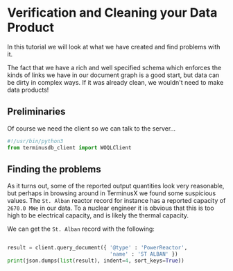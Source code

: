 # Verification and Cleaning your Data Product

In this tutorial we will look at what we have created and find
problems with it.

The fact that we have a rich and well specified schema which enforces
the kinds of links we have in our document graph is a good start, but
data can be dirty in complex ways. If it was already clean, we
wouldn't need to make data products!

## Preliminaries

Of course we need the client so we can talk to the server...

```python
#!/usr/bin/python3
from terminusdb_client import WOQLClient
```

## Finding the problems

As it turns out, some of the reported output quantities look very
reasonable, but perhaps in browsing around in TerminusX we found some
suspicious values. The `St. Alban` reactor record for instance has a
reported capacity of `2670.0 MWe` in our data. To a nuclear engineer
it is obvious that this is too high to be electrical capacity, and is
likely the thermal capacity.

We can get the `St. Alban` record with the following:

```python

result = client.query_document({ '@type' : 'PowerReactor',
                                 'name' : 'ST ALBAN' })
print(json.dumps(list(result), indent=4, sort_keys=True))


```
